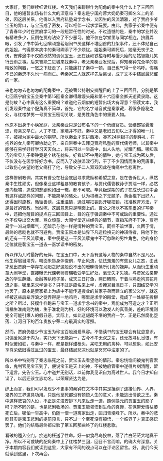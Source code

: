 
大家好，我们继续细读红楼。今天我们来聊聊作为配角的秦中凭什么上了三回回目，他的短暂出场有什么大的深意吗？秦忠是宁国府蓉大奶奶秦可卿名义上的弟弟，因这层关系，他得以入贾府私塾易学念书，又因生的风流清雅，对了贾府少爷宝玉的胃口，与宝玉成了密友，可以相伴一起求学玩耍。由此，贫家子弟秦中便有了青春年少时在贾府学习的一段短暂任性的时光。不过遗憾的是，秦中的学业并没有精进多少，反倒在贾府沾染了不少恶习。他不仅在学堂里与同学相连，挤眉弄眼，引发了书中第七回嗔顽童茗烟闹书房这样不堪回首的打架事件，还不体贴自己的姐姐，气得原本病中的秦可卿添了不少烦忧。姐姐秦可卿死后，她毫无丧子之伤，安葬途中不仅欣欣然的调侃宝玉，还在廷岭铁槛寺时与馒头庵的尼姑智能儿笑行云雨之事。后来智能二进城来找秦中，老父亲秦业发现后，得知秦钟完全学的是精致的陶器，一怒之下赶走了，只能痛打了秦中一顿，自己也气得一命呜呼。悔痛不已的秦忠不久也一病而亡。老秦家三人就这样先后离世，成了文本中结局最悲催的一家。

来也匆匆去也匆匆的配角秦中，还被曹公特别安排醒目的上了三回回目，分别是第七回燕宁府宝玉会秦中第15回秦金卿得趣馒头庵和第十六回秦金卿夭逝黄泉路。这是何故？心中真有这么重要吗？难道他云烟似的短暂出场大有深意？细读文本，我们发现秦中这个配角真不简单，首先，它的名字谐音就是秦冢藏，着很多隐秘之处，与红楼梦男一号贾宝玉密切关联，是男性角色中的重要人物。

他原本出身于小焕家庭，父亲秦业只是公布名下的一个低级官员。营缮郎宦囊羞涩，母亲又早亡，人丁不旺，家境并不好。秦中又是老妇五旬以上才得的唯一儿子，被视为家中最大的期望。所以秦业才东拼西凑，凑齐24两银子的制件礼，在抱养的女儿秦可卿协助之下，亲自带秦中去拜见贾府私塾的贾代儒老师，以其秦中能够在易学好好学习天天向上，将来可以一举高中，出人头地，光耀门楣。哪知乖巧的宝贝儿子秦钟竟是个绣花枕头，好看却不中用的情种，她与宝玉成为密友后，不仅没有在医学好好念书，反而入了皮肤滥淫行列，干了不少因情而生的荒唐事，以致伤心失望的老父痛打了他，导致父子二人双双因此在悔痛中含悲离世。

这样惨剧教训，其实有曹公在社会底层寻求救赎和希望之意，是在告诉世人，纵然秦中生性顽劣，但像秦业这样粗暴的教育孩子，与贾代儒管教孙子贾瑞一样，必然走向极端，造成的悲剧也如出一辙，都不可取。毕竟叛逆期的孩子在成长过程中会有这样或那样的问题，不能简单的惩处。认为棍棒之下无腻子，黄金棍下出好人，还得因材施教，循循善诱，注重温情，通过哪把钥匙开哪把锁，找准教育方法，才是最好的管教。当然呢，这层意思只是明面上的。曹公之所以不吝笔墨的详写秦中，还把他醒目的提点在三回回目上，目的在于强调秦中不可或缺的重要性。通过他不仅导出交大罪、骂众顽童、大闹学堂这些经典的情节，直指东府不干净、贾府易学一派乌烟瘴气，还暗示与他一样是情种的贾宝玉，同样不谙世事，久困于情，最终的悲剧也就不可避免。贾宝玉原本是仙界下凡造粒换元的神瑛侍者，陪他下世的还有一干风流孽鬼，秦中便是这一干风流孽鬼中不可忽略的男性角色，他的身份定位就是裴宝玉一道去一医学读书的密友。

所以作为儿时最好的玩伴，在宝玉口中，天下竟有这等人物的秦中自然不是凡品，他生得眉目清秀，粉面朱唇身体俊俏，举止风流，怯怯羞羞的有些女儿之态，由此才惹出贾府一学存在龙阳之好这般说不出的暧昧情愫所引发的嫌弃。从而衍生重顽童大闹学堂，直接曝光代课老师贾瑞收受学生好处，毫无失才失德。与贾家沾亲带故的学生薛蟠、金融等纨绔子弟，成天三日打鱼，两日晒网，干着斗鸡走狗赏花月流之事，哪里来求学读书？只不过是应名来上学，虚掩耳目混日子，只图结交学习地罢了。原本是贾家祖上为族中不能传道授业的贫家子弟而建立的家父义学，就这样被这些后辈浮浪之徒弄得是一地鸡毛，哪里是求学的殿堂，竟成了一处攀花折柳之所？所以，装模作样跑来与宝玉一道求学念书的秦中，焉能成为可造之才？正所谓橘生淮南则为橘，生于淮北则为枳，好的环境可以激发人的真善美，差的环境则完全可能引爆人的假丑恶。实际上，如此这龌龊不堪的贾府一学，正是已然腐化堕落、江河日下的百年贵族宁荣二府最真实的写照。

然而，贾府仍是少爷宝玉为珍宝百般溺爱纵容。不惜读书的宝玉哪会有忧患意识，只偏爱厮混于内为，实乃天下无能第一，古今不孝无双之辈，还无故寻仇觅恨，有时似傻如狂，与秦中一样，都是银样蜡枪头，呆吃无用的禽种。可以想象，如此安享尊荣依旧得过且过的宝玉，最终结局悲凉也就是冥冥中注定的了。

所以书中特别写了秦忠临死之前，贾宝玉去看望他的情形。秦忠恍惚间被鬼判官索命，鬼判官见宝玉到了，便说宝玉是天上的神，不被地府管秦中遂得片刻清醒，留下遗言，先告宝玉。心中道并无别话，以前你我见识自为高过世人。我今日才知自误了，以后还该立志功名，以荣耀贤达为是。

综上而言，我们可以发现少不更事的秦钟在文本中其实是担纲了连接仙界、人界、鬼界的三界道具功用。只是他至死都没有顿悟人生的意义，未能逃出情欲之王。秦中这样悲哀的人设，不正是先进安排下凡来世走一遭，照例换元的贾宝玉的影子吗？所不同的是，也是悲剧收场的。贾宝玉能领悟到生命的真谛，在保带爱情枯萎死亡后，哪怕一举高中，仍随一僧一道离家出走，回归青埂峰下。所以，秦中的悲剧其实是宝玉悲剧的提前预言，只不过一个至死没有顿悟，一个临界了才真正感悟罢了。他们的结局最终都应验了第五回那曲终了的红楼悲歌。

看破的遁入空门，痴迷的枉送了性命。好一似食尽鸟投林，落了片白茫茫大地真干净。所以不可或缺的配角秦中上了红楼梦三回，回目不言而喻，的确大有深意。关于本期内容我们就读到这里，大家有不同的观点可以在评论区留言。好，我们今天就读到这里，下次再会。


